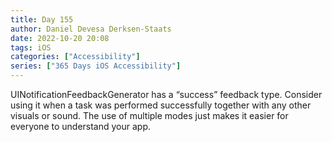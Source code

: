 ```yaml
---
title: Day 155
author: Daniel Devesa Derksen-Staats
date: 2022-10-20 20:08
tags: iOS
categories: ["Accessibility"]
series: ["365 Days iOS Accessibility"]
---
```


UINotificationFeedbackGenerator has a “success” feedback type. Consider using it when a task was performed successfully together with any other visuals or sound. The use of multiple modes just makes it easier for everyone to understand your app.